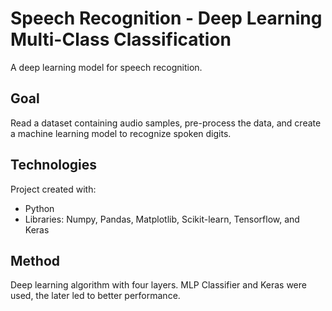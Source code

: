 # Speech Recognition - Deep Learning Multi-Class Classification
A deep learning model for speech recognition.

## Goal
Read a dataset containing audio samples, pre-process the data, and create a machine learning model to recognize spoken digits. 

## Technologies
Project created with:
* Python
* Libraries: Numpy, Pandas, Matplotlib, Scikit-learn, Tensorflow, and Keras

## Method
Deep learning algorithm with four layers. MLP Classifier and Keras were used, the later led to better performance.
